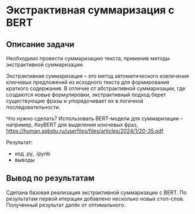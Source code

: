 # Экстрактивная суммаризация с BERT

## Описание задачи

Необходимо провести суммаризацию текста, применив методы экстрактивной суммаризации.

Экстрактивная суммаризация – это метод автоматического извлечения ключевых предложений из исходного текста для формирования краткого содержания. В отличие от абстрактивной суммаризации, где создаются новые формулировки, экстрактивный подход берет существующие фразы и упорядочивает их в логичной последовательности.

Что нужно сделать?
Использовать BERT-модели для суммаризации – например, KeyBERT для выделения ключевых фраз, https://human.spbstu.ru/userfiles/files/articles/2024/1/20-35.pdf

Результат:
* код .py, .ipynb
* выводы

## Вывод по результатам

Сделана базовая реализация экстрактивной суммаризации с BERT. По результатам первой итерации добавлено несколько новых стоп-слов. Полученный результат далёк от оптимального.

